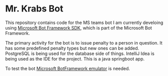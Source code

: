 # Mr. Krabs Bot

This repository contains code for the MS teams bot I am currently develoing using  [Microsoft Bot Framework SDK](https://github.com/Microsoft/botframework-sdk), which is part of the Microsoft Bot Framework.

The primary activity for the bot is to issue penalty to a person in question. It has some predefined penalty types but new ones can be added. PostgreSQL is being used for the database side of things. IntelliJ Idea is being used as the IDE for the project. This is a java springboot app. 
 
 To test the bot [Microsoft BotFramework emulator](https://github.com/Microsoft/BotFramework-Emulator/releases/tag/v4.12.0) is needed.
